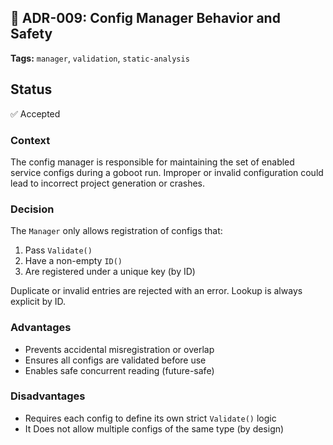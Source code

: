 ## 📄 ADR-009: Config Manager Behavior and Safety

**Tags:** `manager`, `validation`, `static-analysis`

## Status
✅ Accepted

### Context

The config manager is responsible for maintaining the set of enabled service configs during a goboot run. 
Improper or invalid configuration could lead to incorrect project generation or crashes.

### Decision

The `Manager` only allows registration of configs that:

1. Pass `Validate()`
2. Have a non-empty `ID()`
3. Are registered under a unique key (by ID)

Duplicate or invalid entries are rejected with an error. Lookup is always explicit by ID.

### Advantages

* Prevents accidental misregistration or overlap
* Ensures all configs are validated before use
* Enables safe concurrent reading (future-safe)

### Disadvantages

* Requires each config to define its own strict `Validate()` logic
* It Does not allow multiple configs of the same type (by design)
